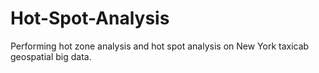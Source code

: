 # Hot-Spot-Analysis
Performing hot zone analysis and hot spot analysis on New York taxicab geospatial big data.
